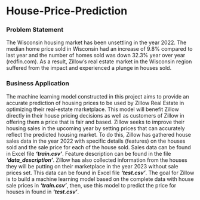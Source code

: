 # House-Price-Prediction

### Problem Statement
The Wisconsin housing market has been unsettling in the year 2022. The median home price sold in Wisconsin had an increase of 9.8% compared to last year and the number of homes sold was down 32.3% year over year (redfin.com). As a result, Zillow’s real estate market in the Wisconsin region suffered from the impact and experienced a plunge in houses sold.

### Business Application
The machine learning model constructed in this project aims to provide an accurate prediction of housing prices to be used by Zillow Real Estate in optimizing their real-estate marketplace. This model will benefit Zillow directly in their house pricing decisions as well as customers of Zillow in offering them a price that is fair and based. Zillow seeks to improve their housing sales in the upcoming year by setting prices that can accurately reflect the predicted housing market. To do this, Zillow has gathered house sales data in the year 2022 with specific details (features) on the houses sold and the sale price for each of the house sold. Sales data can be found in Excel file ***‘train.csv’***. Feature description can be found in the file ***‘data_description’***. Zillow has also collected information from the houses they will be putting on their marketplace in the year 2023 without sale prices set. This data can be found in Excel file ***‘test.csv’***. The goal for Zillow is to build a machine learning model based on the complete data with house sale prices in ***‘train.csv’***, then, use this model to predict the price for houses in found in ***‘test.csv’***.
